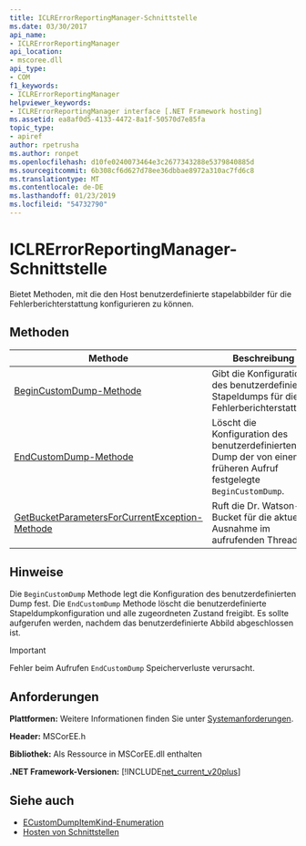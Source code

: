 ```yaml
---
title: ICLRErrorReportingManager-Schnittstelle
ms.date: 03/30/2017
api_name:
- ICLRErrorReportingManager
api_location:
- mscoree.dll
api_type:
- COM
f1_keywords:
- ICLRErrorReportingManager
helpviewer_keywords:
- ICLRErrorReportingManager interface [.NET Framework hosting]
ms.assetid: ea8af0d5-4133-4472-8a1f-50570d7e85fa
topic_type:
- apiref
author: rpetrusha
ms.author: ronpet
ms.openlocfilehash: d10fe0240073464e3c2677343288e5379840885d
ms.sourcegitcommit: 6b308cf6d627d78ee36dbbae8972a310ac7fd6c8
ms.translationtype: MT
ms.contentlocale: de-DE
ms.lasthandoff: 01/23/2019
ms.locfileid: "54732790"
---
```

# <a name="iclrerrorreportingmanager-interface"></a>ICLRErrorReportingManager-Schnittstelle
Bietet Methoden, mit die den Host benutzerdefinierte stapelabbilder für die Fehlerberichterstattung konfigurieren zu können.  
  
## <a name="methods"></a>Methoden  
  
|Methode|Beschreibung|  
|------------|-----------------|  
|[BeginCustomDump-Methode](../../../../docs/framework/unmanaged-api/hosting/iclrerrorreportingmanager-begincustomdump-method.md)|Gibt die Konfiguration des benutzerdefinierten Stapeldumps für die Fehlerberichterstattung.|  
|[EndCustomDump-Methode](../../../../docs/framework/unmanaged-api/hosting/iclrerrorreportingmanager-endcustomdump-method.md)|Löscht die Konfiguration des benutzerdefinierten Dump der von einem früheren Aufruf festgelegte `BeginCustomDump`.|  
|[GetBucketParametersForCurrentException-Methode](../../../../docs/framework/unmanaged-api/hosting/iclrerrorreportingmanager-getbucketparametersforcurrentexception-method.md)|Ruft die Dr. Watson-Bucket für die aktuelle Ausnahme im aufrufenden Thread ab.|  
  
## <a name="remarks"></a>Hinweise  
 Die `BeginCustomDump` Methode legt die Konfiguration des benutzerdefinierten Dump fest. Die `EndCustomDump` Methode löscht die benutzerdefinierte Stapeldumpkonfiguration und alle zugeordneten Zustand freigibt. Es sollte aufgerufen werden, nachdem das benutzerdefinierte Abbild abgeschlossen ist.  
  
> [!IMPORTANT]
>  Fehler beim Aufrufen `EndCustomDump` Speicherverluste verursacht.  
  
## <a name="requirements"></a>Anforderungen  
 **Plattformen:** Weitere Informationen finden Sie unter [Systemanforderungen](../../../../docs/framework/get-started/system-requirements.md).  
  
 **Header:** MSCorEE.h  
  
 **Bibliothek:** Als Ressource in MSCorEE.dll enthalten  
  
 **.NET Framework-Versionen:** [!INCLUDE[net_current_v20plus](../../../../includes/net-current-v20plus-md.md)]  
  
## <a name="see-also"></a>Siehe auch
- [ECustomDumpItemKind-Enumeration](../../../../docs/framework/unmanaged-api/hosting/ecustomdumpitemkind-enumeration.md)
- [Hosten von Schnittstellen](../../../../docs/framework/unmanaged-api/hosting/hosting-interfaces.md)
